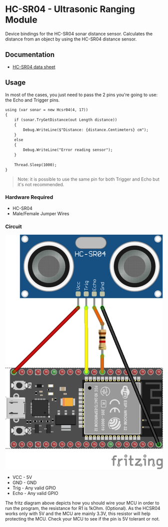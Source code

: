 ﻿# HC-SR04 - Ultrasonic Ranging Module

Device bindings for the HC-SR04 sonar distance sensor. Calculates the distance from an object by using the HC-SR04 distance sensor.

## Documentation

* [HC-SR04 data sheet](https://components101.com/sites/default/files/component_datasheet/HCSR04%20Datasheet.pdf)

## Usage

In most of the cases, you just need to pass the 2 pins you're going to use: the Echo and Trigger pins.

```sharp
using (var sonar = new Hcsr04(4, 17))
{
    if (sonar.TryGetDistance(out Length distance))
    {
        Debug.WriteLine($"Distance: {distance.Centimeters} cm");
    }
    else
    {
        Debug.WriteLine("Error reading sensor");
    }

    Thread.Sleep(1000);
}
```

> Note: it is possible to use the same pin for both Trigger and Echo but it's not recommended.

### Hardware Required

* HC-SR04
* Male/Female Jumper Wires

### Circuit

![Fritz diagram](https://raw.githubusercontent.com/nanoframework/nanoFramework.IoT.Device/develop/devices/Hcsr04/raspberry_hc-sr04.png)

* VCC - 5V
* GND - GND
* Trig - Any valid GPIO
* Echo - Any valid GPIO

The fritz diagram above depicts how you should wire your MCU in order to run the program, the resistance for R1 is 1kOhm. (Optional). As the HCSR04 works only with 5V and the MCU are mainly 3.3V, this resistor will help protecting the MCU. Check your MCU to see if the pin is 5V tolerant or not.
